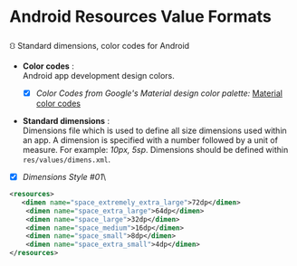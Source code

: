 # Android Resources Value Formats
⛻ Standard dimensions, color codes for Android

- **Color codes** :\
Android app development design colors.
  - [x] *Color Codes from Google's Material design color palette:* 
  [Material color codes](https://github.com/rshavinda/android-resources-value-formats/blob/main/Color%20Codes/colors.xml)


- **Standard dimensions** :\
Dimensions file which is used to define all size dimensions used within an app. A dimension is specified with a number followed by a unit of measure. For example: *10px, 5sp*. Dimensions should be defined within `res/values/dimens.xml`.

- [x] *Dimensions Style #01*\
```xml
<resources>
   <dimen name="space_extremely_extra_large">72dp</dimen>
    <dimen name="space_extra_large">64dp</dimen>
    <dimen name="space_large">32dp</dimen>
    <dimen name="space_medium">16dp</dimen> 
    <dimen name="space_small">8dp</dimen>
    <dimen name="space_extra_small">4dp</dimen>
</resources>
```


